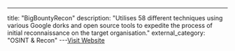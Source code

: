 ---
title: "BigBountyRecon"
description: "Utilises 58 different techniques using various Google dorks and open source tools to expedite the process of initial reconnaissance on the target organisation."
external_category: "OSINT & Recon"
---[Visit Website](https://github.com/Viralmaniar/BigBountyRecon)

